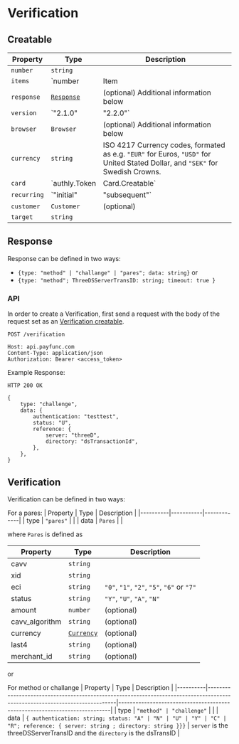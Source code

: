 # Verification

## Creatable

| Property    | Type                                       | Description                                                                                                                    |
|-------------|--------------------------------------------|--------------------------------------------------------------------------------------------------------------------------------|
| `number`    | `string`                                   |                                                                                                                                |
| `items`     | `number | Item | Item[]`                   | Additional information below                                                                                                   |
| `response`  | [`Response`](./verification.html#response) | (optional) Additional information below                                                                                        |
| `version`   | `"2.1.0" | "2.2.0"`                        | (optional)                                                                                                                     |
| `browser`   | `Browser`                                  | (optional) Additional information below                                                                                        |
| `currency`  | `string`                                   | ISO 4217 Currency codes, formated as e.g. `"EUR"` for Euros, `"USD"` for United Stated Dollar, and `"SEK"` for Swedish Crowns. |
| `card`      | `authly.Token | Card.Creatable`            | Read More about Token and Card.Creatable [here](../merchants/card)                                                             |
| `recurring` | `"initial" | "subsequent"`                 | (optional) Additional information below                                                                                        |
| `customer`  | `Customer`                                 | (optional)                                                                                                                     |
| `target`    | `string`                                   |                                                                                                                                |


## Response
Response can be defined in two ways:
- `{type: "method" | "challange" | "pares"; data: string}` or
- `{type: "method"; ThreeDSServerTransID: string; timeout: true }`


### API
In order to create a Verification, first send a request with the body of the request set as an [Verification creatable](./verification.html#creatable).

``` {1}
POST /verification

Host: api.payfunc.com
Content-Type: application/json
Authorization: Bearer <access_token>
```

Example Response:

``` {1}
HTTP 200 OK

{
	type: "challenge",
	data: {
		authentication: "testtest",
		status: "U",
		reference: {
			server: "threeD",
			directory: "dsTransactionId",
		},
	},
}
```

## Verification
Verification can be defined in two ways:

For a pares:
| Property | Type      | Description |
|----------|-----------|-------------|
| type     | `"pares"` |             |
| data     | `Pares`   |             |
	  
where `Pares` is defined as 

| Property       | Type                                | Description                                |
|----------------|-------------------------------------|--------------------------------------------|
| cavv           | `string`                            |                                            |
| xid            | `string`                            |                                            |
| eci            | `string`                            | `"0"`, `"1"`, `"2"`, `"5"`, `"6"` or `"7"` |
| status         | `string`                            | `"Y"`, `"U"`, `"A"`, `"N"`                 |
| amount         | `number`                            | (optional)                                 |
| cavv_algorithm | `string`                            | (optional)                                 |
| currency       | [`Currency`](./other.html#currency) | (optional)                                 |
| last4          | `string`                            | (optional)                                 |
| merchant_id    | `string`                            | (optional)                                 |

or 

For method or challange
| Property | Type                                                                                                                       | Description                                                               |
|----------|----------------------------------------------------------------------------------------------------------------------------|---------------------------------------------------------------------------|
| type     | `"method" | "challenge"`                                                                                                   |                                                                           |
| data     | `{ authentication: string; status: "A" | "N" | "U" | "Y" | "C" | "R"; reference: { server: string ; directory: string }}}` | `server` is the threeDSServerTransID and the `directory` is the dsTransID |
